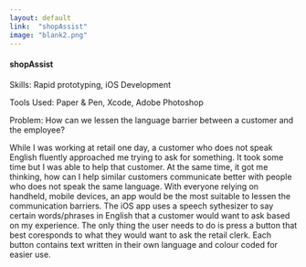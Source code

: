 ```yaml
---
layout: default
link:  "shopAssist"
image: "blank2.png"
---
```


<h4>shopAssist</h4>
<p>Skills: Rapid prototyping, iOS Development</p>
<p>Tools Used: Paper & Pen, Xcode, Adobe Photoshop</p>
<span>Problem: How can we lessen the language barrier between a customer and the employee?</span>
<p>While I was working at retail one day, a customer who does not speak English fluently approached me trying to ask for something. It took some time but I was able to help that customer. At the same time, it got me thinking, how can I help similar customers communicate better with people who does not speak the same language. With everyone relying on handheld, mobile devices, an app would be the most suitable to lessen the communication barriers. The iOS app uses a speech sythesizer to say certain words/phrases in English that a customer would want to ask based on my experience. The only thing the user needs to do is press a button that best coresponds to what they would want to ask the retail clerk. Each button contains text written in their own language and colour coded for easier use.</p>
